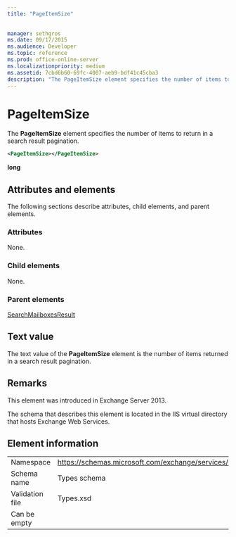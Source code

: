 ```yaml
---
title: "PageItemSize"
 
 
manager: sethgros
ms.date: 09/17/2015
ms.audience: Developer
ms.topic: reference
ms.prod: office-online-server
ms.localizationpriority: medium
ms.assetid: 7cbd6b60-69fc-4007-aeb9-bdf41c45cba3
description: "The PageItemSize element specifies the number of items to return in a search result pagination."
---
```


# PageItemSize

The **PageItemSize** element specifies the number of items to return in a search result pagination. 
  
```XML
<PageItemSize></PageItemSize>
```

 **long**
## Attributes and elements

The following sections describe attributes, child elements, and parent elements.
  
### Attributes

None.
  
### Child elements

None.
  
### Parent elements

[SearchMailboxesResult](searchmailboxesresult.md)
  
## Text value

The text value of the **PageItemSize** element is the number of items returned in a search result pagination. 
  
## Remarks

This element was introduced in Exchange Server 2013.
  
The schema that describes this element is located in the IIS virtual directory that hosts Exchange Web Services.
  
## Element information

|||
|:-----|:-----|
|Namespace  <br/> |https://schemas.microsoft.com/exchange/services/2006/types  <br/> |
|Schema name  <br/> |Types schema  <br/> |
|Validation file  <br/> |Types.xsd  <br/> |
|Can be empty  <br/> ||
   

